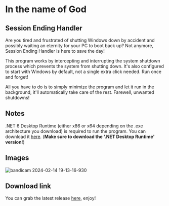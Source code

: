 # In the name of God
## Session Ending Handler
Are you tired and frustrated of shutting Windows down by accident and possibly waiting an eternity for your PC to boot back up? Not anymore, Session Ending Handler is here to save the day!

This program works by intercepting and interrupting the system shutdown process which prevents the system from shutting down. It's also configured to start with Windows by default, not a single extra click needed. Run once and forget!

All you have to do is to simply minimize the program and let it run in the background, it'll automatically take care of the rest. Farewell, unwanted shutdowns!

## Notes
.NET 6 Desktop Runtime (either x86 or x64 depending on the .exe architecture you download) is required to run the program. You can download it [here](https://dotnet.microsoft.com/en-us/download/dotnet/6.0). (**Make sure to download the '.NET Desktop Runtime' version!**)

## Images
![bandicam 2024-02-14 19-13-16-930](https://github.com/Wirmaple73/SessionEndingHandler/assets/71328992/71ba49ff-d177-4c6d-a0cb-9d7da15aa098)

## Download link
You can grab the latest release [here](https://github.com/Wirmaple73/SessionEndingHandler/releases/latest), enjoy!
